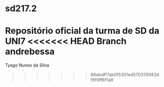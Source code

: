 # sd217.2
Repositório oficial da turma de SD da UNI7
<<<<<<< HEAD
Branch andrebessa
=======


Tyago Nunes da Silva
>>>>>>> 86ebdff7ab0f5301ed5703110f43df5f9ff6f1a9
